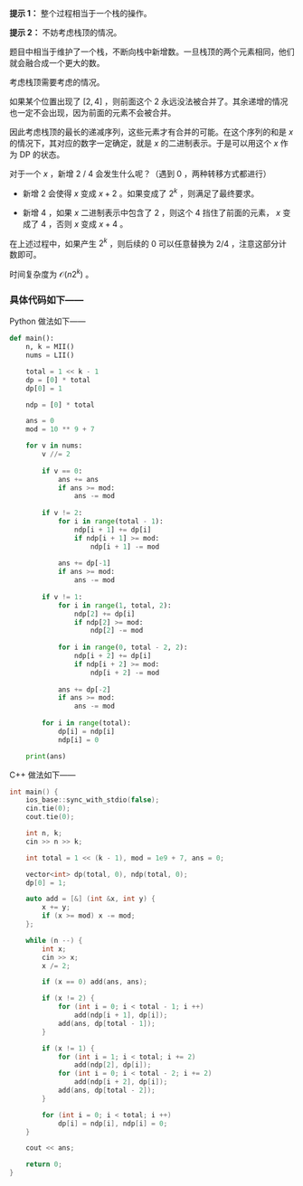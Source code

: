 **提示 1：** 整个过程相当于一个栈的操作。

**提示 2：** 不妨考虑栈顶的情况。

题目中相当于维护了一个栈，不断向栈中新增数。一旦栈顶的两个元素相同，他们就会融合成一个更大的数。

考虑栈顶需要考虑的情况。

如果某个位置出现了 $[2,4]$ ，则前面这个 $2$ 永远没法被合并了。其余递增的情况也一定不会出现，因为前面的元素不会被合并。

因此考虑栈顶的最长的递减序列，这些元素才有合并的可能。在这个序列的和是 $x$ 的情况下，其对应的数字一定确定，就是 $x$ 的二进制表示。于是可以用这个 $x$ 作为 DP 的状态。

对于一个 $x$ ，新增 2 / 4 会发生什么呢？（遇到 0 ，两种转移方式都进行）

- 新增 2 会使得 $x$ 变成 $x+2$ 。如果变成了 $2^k$ ，则满足了最终要求。

- 新增 4 ，如果 $x$ 二进制表示中包含了 $2$ ，则这个 $4$ 挡住了前面的元素， $x$ 变成了 $4$ ，否则 $x$ 变成 $x+4$ 。

在上述过程中，如果产生 $2^k$ ，则后续的 $0$ 可以任意替换为 $2/4$ ，注意这部分计数即可。

时间复杂度为 $\mathcal{O}(n2^k)$ 。

### 具体代码如下——

Python 做法如下——

```Python []
def main():
    n, k = MII()
    nums = LII()

    total = 1 << k - 1
    dp = [0] * total
    dp[0] = 1

    ndp = [0] * total

    ans = 0
    mod = 10 ** 9 + 7

    for v in nums:
        v //= 2
        
        if v == 0:
            ans += ans
            if ans >= mod:
                ans -= mod
        
        if v != 2:
            for i in range(total - 1):
                ndp[i + 1] += dp[i]
                if ndp[i + 1] >= mod:
                    ndp[i + 1] -= mod
            
            ans += dp[-1]
            if ans >= mod:
                ans -= mod
        
        if v != 1:
            for i in range(1, total, 2):
                ndp[2] += dp[i]
                if ndp[2] >= mod:
                    ndp[2] -= mod
            
            for i in range(0, total - 2, 2):
                ndp[i + 2] += dp[i]
                if ndp[i + 2] >= mod:
                    ndp[i + 2] -= mod
            
            ans += dp[-2]
            if ans >= mod:
                ans -= mod
        
        for i in range(total):
            dp[i] = ndp[i]
            ndp[i] = 0

    print(ans)
```

C++ 做法如下——

```cpp []
int main() {
    ios_base::sync_with_stdio(false);
    cin.tie(0);
    cout.tie(0);

    int n, k;
    cin >> n >> k;

    int total = 1 << (k - 1), mod = 1e9 + 7, ans = 0;

    vector<int> dp(total, 0), ndp(total, 0);
    dp[0] = 1;

    auto add = [&] (int &x, int y) {
        x += y;
        if (x >= mod) x -= mod;
    };

    while (n --) {
        int x;
        cin >> x;
        x /= 2;

        if (x == 0) add(ans, ans);

        if (x != 2) {
            for (int i = 0; i < total - 1; i ++)
                add(ndp[i + 1], dp[i]);
            add(ans, dp[total - 1]);
        }

        if (x != 1) {
            for (int i = 1; i < total; i += 2)
                add(ndp[2], dp[i]);
            for (int i = 0; i < total - 2; i += 2)
                add(ndp[i + 2], dp[i]);
            add(ans, dp[total - 2]);
        }

        for (int i = 0; i < total; i ++)
            dp[i] = ndp[i], ndp[i] = 0;
    }

    cout << ans;

    return 0;
}
```